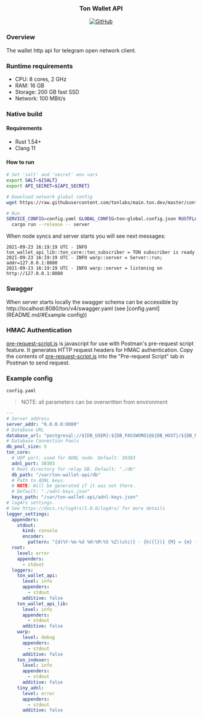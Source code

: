 <p align="center">
    <h3 align="center">Ton Wallet API</h3>
    <p align="center">
        <a href="/LICENSE">
            <img alt="GitHub" src="https://img.shields.io/github/license/broxus/ton-wallet-api" />
        </a>
    </p>
</p>

### Overview
The wallet http api for telegram open network client.


### Runtime requirements
- CPU: 8 cores, 2 GHz
- RAM: 16 GB
- Storage: 200 GB fast SSD
- Network: 100 MBit/s


### Native build

#### Requirements
- Rust 1.54+
- Clang 11

#### How to run
```bash
# Set 'salt' and 'secret' env vars
export SALT=${SALT}
export API_SECRET=${API_SECRET}

# Download network global config
wget https://raw.githubusercontent.com/tonlabs/main.ton.dev/master/configs/main.ton.dev/ton-global.config.json

# Run
SERVICE_CONFIG=config.yaml GLOBAL_CONFIG=ton-global.config.json RUSTFLAGS='-C target-cpu=native' \
  cargo run --release -- server
```

When node syncs and server starts you will see next messages:

```log
2021-09-23 16:19:19 UTC - INFO ton_wallet_api_lib::ton_core::ton_subscriber = TON subscriber is ready
2021-09-23 16:19:19 UTC - INFO warp::server = Server::run; addr=127.0.0.1:8080
2021-09-23 16:19:19 UTC - INFO warp::server = listening on http://127.0.0.1:8080
```


### Swagger
When server starts locally the swagger schema can be accessible by http://localhost:8080/ton/v4/swagger.yaml (see [config.yaml](README.md/#Example config))


### HMAC Authentication
[pre-request-script.js](pre-request-script.js) is javascript for use with Postman's pre-request script feature. It generates HTTP request headers for HMAC authentication.
Copy the contents of [pre-request-script.js](pre-request-script.js) into the "Pre-request Script" tab in Postman to send request.


### Example config

`config.yaml`

> NOTE: all parameters can be overwritten from environment

```yaml
---
# Server address
server_addr: "0.0.0.0:8080"
# Database URL
database_url: "postgresql://${DB_USER}:${DB_PASSWORD}@${DB_HOST}/${DB_NAME}"
# Database Connection Pools
db_pool_size: 5
ton_core:
  # UDP port, used for ADNL node. Default: 30303
  adnl_port: 30303
  # Root directory for relay DB. Default: "./db"
  db_path: "/var/ton-wallet-api/db"
  # Path to ADNL keys.
  # NOTE: Will be generated if it was not there.
  # Default: "./adnl-keys.json"
  keys_path: "/var/ton-wallet-api/adnl-keys.json"
# log4rs settings.
# See https://docs.rs/log4rs/1.0.0/log4rs/ for more details
logger_settings:
  appenders:
    stdout:
      kind: console
      encoder:
        pattern: "{d(%Y-%m-%d %H:%M:%S %Z)(utc)} - {h({l})} {M} = {m} {n}"
  root:
    level: error
    appenders:
      - stdout
  loggers:
    ton_wallet_api:
      level: info
      appenders:
        - stdout
      additive: false
    ton_wallet_api_lib:
      level: info
      appenders:
        - stdout
      additive: false
    warp:
      level: debug
      appenders:
        - stdout
      additive: false
    ton_indexer:
      level: info
      appenders:
        - stdout
      additive: false
    tiny_adnl:
      level: error
      appenders:
        - stdout
      additive: false
